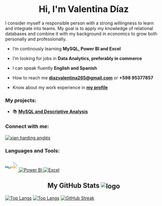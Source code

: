<h1 align="center">Hi, I'm Valentina Díaz </h1>

<p align="left"> I consider myself a responsible person with a strong willingness to learn and integrate into teams. My goal is to apply my knowledge of relational databases and combine it with my background in economics to grow both personally and professionally.</p>

-  I’m continously learning **MySQL, Power BI and Excel**

-  I’m looking for jobs in **Data Analytics, preferably in commerce**

-  I can speak fluently **English and Spanish**

-  How to reach me **diazvalentina265@gmail.com** or **+598 95377857**

-  Know about my work experience in **[my profile](https://www.linkedin.com/in/valentina-d%C3%ADaz-suero-8b2296196/)**

<h3 align="left">My projects:</h3>

- 📚 **[MySQL and Descriptive Analysis]()**

<h3 align="left">Connect with me:</h3>
<p align="left">
<a href="https://www.linkedin.com/in/valentina-d%C3%ADaz-suero-8b2296196/" target="blank"><img align="center" src="https://raw.githubusercontent.com/rahuldkjain/github-profile-readme-generator/master/src/images/icons/Social/linked-in-alt.svg" alt="xian harding anglés" height="30" width="40" /></a>
</p>

<h3 align="left">Languages and Tools:</h3>
<p align="left"> <a href="https://www.mysql.com/" target="_blank" rel="noreferrer"> <img src="https://raw.githubusercontent.com/devicons/devicon/master/icons/mysql/mysql-original-wordmark.svg" alt="mysql" width="40" height="40"/> </a> <a href="https://app.powerbi.com/" target="_blank" rel="noreferrer"> <img src="https://logos-world.net/wp-content/uploads/2022/02/Microsoft-Power-BI-Symbol.png" alt="Power BI" width="50" height="40"/> </a> <a href="https://www.microsoft.com/es-es/microsoft-365/excel" target="_blank" rel="noreferrer"> <img src="https://upload.wikimedia.org/wikipedia/commons/thumb/7/73/Microsoft_Excel_2013-2019_logo.svg/1200px-Microsoft_Excel_2013-2019_logo.svg.png" alt="Excel" width="50" height="40"/> </a></p>

<h2 align="center">My GitHub Stats <img align="center" src="https://upload.wikimedia.org/wikipedia/commons/a/ae/Github-desktop-logo-symbol.svg" alt="logo" height="50" width="50" /></h2>

[![Top Langs](https://github-readme-stats.vercel.app/api?username=vdiazsuero&theme=aura&show_icons=true)](https://github.com/r41ss4)
[![Top Langs](https://github-readme-stats-git-masterrstaa-rickstaa.vercel.app/api/top-langs/?username=vdiazsuero&theme=aura&show_icons=true&t)](https://github.com/r41ss4/github-readme-stats)
[![GitHub Streak](https://streak-stats.demolab.com/?user=vdiazsuero&theme=aura)](https://git.io/streak-stats)
